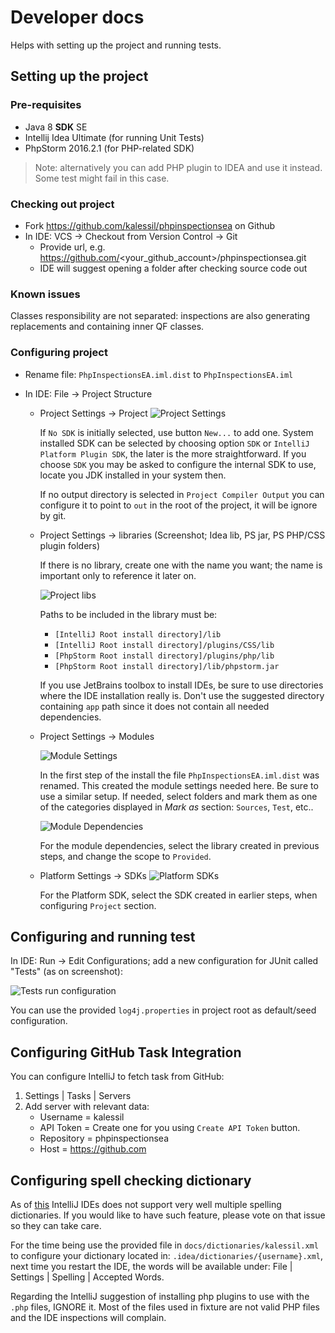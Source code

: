 # Developer docs
Helps with setting up the project and running tests.

## Setting up the project

### Pre-requisites

- Java 8 **SDK** SE
- Intellij Idea Ultimate (for running Unit Tests)
- PhpStorm 2016.2.1 (for PHP-related SDK)

> Note: alternatively you can add PHP plugin to IDEA and use it instead. Some test might fail in this case.

### Checking out project

- Fork https://github.com/kalessil/phpinspectionsea on Github
- In IDE: VCS -> Checkout from Version Control -> Git
  - Provide url, e.g. https://github.com/<your_github_account>/phpinspectionsea.git
  - IDE will suggest opening a folder after checking source code out

### Known issues

Classes responsibility are not separated: inspections are also generating replacements and containing inner QF classes.

### Configuring project

- Rename file: `PhpInspectionsEA.iml.dist` to `PhpInspectionsEA.iml`

- In IDE: File -> Project Structure
  - Project Settings -> Project
    ![Project Settings](images/project-settings.png)

    If `No SDK` is initially selected, use button `New...` to add one. System installed SDK can be selected
    by choosing option `SDK` or `IntelliJ Platform Plugin SDK`, the later is the more straightforward. If
    you choose `SDK` you may be asked to configure the internal SDK to use, locate you JDK installed in your
    system then.

    If no output directory is selected in `Project Compiler Output` you can configure it to point to `out` in
    the root of the project, it will be ignore by git.

  - Project Settings -> libraries (Screenshot; Idea lib, PS jar, PS PHP/CSS plugin folders)

    If there is no library, create one with the name you want; the name is important only to reference it later on.

    ![Project libs](images/libraries.png)

    Paths to be included in the library must be:
    - `[IntelliJ Root install directory]/lib`
    - `[IntelliJ Root install directory]/plugins/CSS/lib`
    - `[PhpStorm Root install directory]/plugins/php/lib`
    - `[PhpStorm Root install directory]/lib/phpstorm.jar`

    If you use JetBrains toolbox to install IDEs, be sure to use directories where the IDE installation really is.
    Don't use the suggested directory containing `app` path since it does not contain all needed dependencies.

  - Project Settings -> Modules

    ![Module Settings](images/module-settings.png)

    In the first step of the install the file `PhpInspectionsEA.iml.dist` was renamed. This created the module
    settings needed here. Be sure to use a similar setup. If needed, select folders and mark them as
    one of the categories displayed in *Mark as* section: `Sources`, `Test`, etc..

    ![Module Dependencies](images/module-settings-deps.png)

    For the module dependencies, select the library created in previous steps, and change the scope to `Provided`.

  - Platform Settings -> SDKs
    ![Platform SDKs](images/sdks.png)

    For the Platform SDK, select the SDK created in earlier steps, when configuring `Project` section.

## Configuring and running test

In IDE: Run -> Edit Configurations; add a new configuration for JUnit called "Tests" (as on screenshot):

![Tests run configuration](images/test-run-configuration.png)

You can use the provided `log4j.properties` in project root as default/seed configuration.

## Configuring GitHub Task Integration

You can configure IntelliJ to fetch task from GitHub:

1. Settings | Tasks | Servers
2. Add server with relevant data:
    * Username = kalessil
    * API Token = Create one for you using `Create API Token` button.
    * Repository = phpinspectionsea
    * Host = https://github.com

## Configuring spell checking dictionary

As of [this](https://youtrack.jetbrains.com/issue/IDEA-121886) IntelliJ IDEs does not support very well multiple spelling
dictionaries. If you would like to have such feature, please vote on that issue so they can take care.

For the time being use the provided file in `docs/dictionaries/kalessil.xml` to configure your dictionary located in:
`.idea/dictionaries/{username}.xml`, next time you restart the IDE, the words will be available under:
File | Settings | Spelling | Accepted Words.

Regarding the IntelliJ suggestion of installing php plugins to use with the `.php` files, IGNORE it. Most of the files used
in fixture are not valid PHP files and the IDE inspections will complain.

